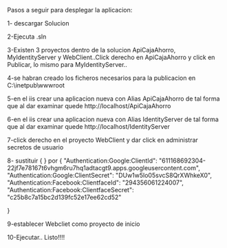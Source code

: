 Pasos a seguir para desplegar la aplicacion:

1- descargar Solucion



2-Ejecuta .sln




3-Existen 3 proyectos dentro de la solucion  	ApiCajaAhorro, MyIdentityServer y WebClient..Click derecho en ApiCajaAhorro y click en Publicar, lo mismo para MyIdentityServer..



4-se habran creado los ficheros necesarios para la publicacion en C:\inetpub\wwwroot




5-en el iis crear una aplicacion nueva con Alias ApiCajaAhorro de tal forma que al dar examinar quede http://localhost/ApiCajaAhorro



6-en el iis crear una aplicacion nueva con Alias IdentityServer de tal forma que al dar examinar quede http://localhost/IdentityServer


7-click derecho en el proyecto WebClient y dar click en administrar secretos de usuario


8- sustituir { } por {
  "Authentication:Google:ClientId": "611168692304-22jf7e78167t6vhgm6ru7hq1adtacgt9.apps.googleusercontent.com",
  "Authentication:Google:ClientSecret": "DUw1w5lo05svcS8QrXWhkeX0",
  "Authentication:Facebook:ClientfaceId": "294356061224007",
  "Authentication:Facebook:ClientfaceSecret": "c25b8c7a15bc2d139fc52e17ee62cd52"

}










9-establecer Webcliet como proyecto de inicio







10-Ejecutar.. Listo!!!!

